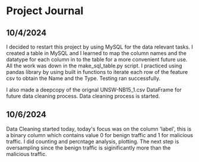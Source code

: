 # Project Journal

## 10/4/2024
I decided to restart this project by using MySQL for the data relevant tasks. I created a table in MySQL and I learned to map the column names and the datatype for each column in to
the table for a more convenient future use. All the work was down in the make_sql_table.py script. I practiced using pandas library by using built in functions to iterate each row
of the feature csv to obtain the Name and the Type. Testing ran successfully.

I also made a deepcopy of the orignal UNSW-NB15_1.csv DataFrame for future data cleaning process. Data cleaning process is started.



## 10/6/2024
Data Cleaning started today, today's focus was on the column 'label', this is a binary column which contains value 0 for benign traffic and 1 for malicious traffic. I did counting and percntage analysis, plotting. The next step is oversampling since the benign traffic is siginificantly more than the malicious traffic.




